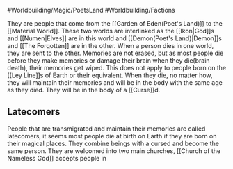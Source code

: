 #Worldbuilding/Magic/PoetsLand #Worldbuilding/Factions 

They are people that come from the [[Garden of Eden(Poet's Land)]] to the [[Material World]]. These two worlds are interlinked as the [[Ikon|God]]s and [[Numen|Elves]] are in this world and [[Demon(Poet's Land)|Demon]]s and [[The Forgotten]] are in the other. When a person dies in one world, they are sent to the other. Memories are not erased, but as most people die before they make memories or damage their brain when they die(brain death), their memories get wiped. This does not apply to people born on the [[Ley Line]]s of Earth or their equivalent. When they die, no matter how, they will maintain their memories and will be in the body with the same age as they died. They will be in the body of a [[Curse]]d. 

## Latecomers 

People that are transmigrated and maintain their memories are called latecomers, it seems most people die at birth on Earth if they are born on their magical places. They combine beings with a cursed and become the same person. They are welcomed into two main churches, [[Church of the Nameless God]] accepts people in 